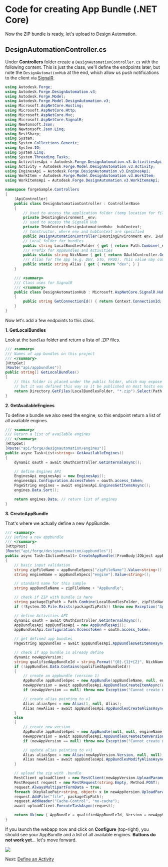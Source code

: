 # Code for creating App Bundle (.NET Core)

Now the ZIP bundle is ready, let's upload to Design Automation.

## DesignAutomationController.cs

Under **Controllers** folder create a `DesignAutomationController.cs` with the following content. This is just the class, we'll define the endpoints later, but note the `DesignAutomationHub` at the end, which allow us push notifications to the client via [SignalR](https://docs.microsoft.com/en-us/aspnet/core/signalr/introduction?view=aspnetcore-2.2).

```csharp
using Autodesk.Forge;
using Autodesk.Forge.DesignAutomation.v3;
using Autodesk.Forge.Model;
using Autodesk.Forge.Model.DesignAutomation.v3;
using Microsoft.AspNetCore.Hosting;
using Microsoft.AspNetCore.Http;
using Microsoft.AspNetCore.Mvc;
using Microsoft.AspNetCore.SignalR;
using Newtonsoft.Json;
using Newtonsoft.Json.Linq;
using RestSharp;
using System;
using System.Collections.Generic;
using System.IO;
using System.Linq;
using System.Threading.Tasks;
using ActivitiesApi = Autodesk.Forge.DesignAutomation.v3.ActivitiesApi;
using Activity = Autodesk.Forge.Model.DesignAutomation.v3.Activity;
using EnginesApi = Autodesk.Forge.DesignAutomation.v3.EnginesApi;
using WorkItem = Autodesk.Forge.Model.DesignAutomation.v3.WorkItem;
using WorkItemsApi = Autodesk.Forge.DesignAutomation.v3.WorkItemsApi;

namespace forgeSample.Controllers
{
    [ApiController]
    public class DesignAutomationController : ControllerBase
    {
        // Used to access the application folder (temp location for files & bundles)
        private IHostingEnvironment _env;
        // used to access the SignalR Hub
        private IHubContext<DesignAutomationHub> _hubContext;
        // Constructor, where env and hubContext are specified
        public DesignAutomationController(IHostingEnvironment env, IHubContext<DesignAutomationHub> hubContext) { _env = env; _hubContext = hubContext; }
        // Local folder for bundles
        public string LocalBundlesFolder { get { return Path.Combine(_env.WebRootPath, "bundles"); } }
        /// Prefix for AppBundles and Activities
        public static string NickName { get { return OAuthController.GetAppSetting("FORGE_CLIENT_ID"); } }
        /// Alias for the app (e.g. DEV, STG, PROD). This value may come from an environment variable
        public static string Alias { get { return "dev"; } }
    }

    /// <summary>
    /// Class uses for SignalR
    /// </summary>
    public class DesignAutomationHub : Microsoft.AspNetCore.SignalR.Hub
    {
        public string GetConnectionId() { return Context.ConnectionId; }
    }
}
```

Now let's add a few endpoints to this class.

**1. GetLocalBundles**

Look at the `bundles` folder and return a lista of .ZIP files.

```csharp
/// <summary>
/// Names of app bundles on this project
/// </summary>
[HttpGet]
[Route("api/appbundles")]
public string[] GetLocalBundles()
{
    // this folder is placed under the public folder, which may expose the bundles
    // but it was defined this way so it be published on most hosts easily
    return Directory.GetFiles(LocalBundlesFolder, "*.zip").Select(Path.GetFileNameWithoutExtension).ToArray();
}
```

**2. GetAvailableEngines**

To define a bundle we also need the engine, so this endpoint return a list of all available engines.

```csharp
/// <summary>
/// Return a list of available engines
/// </summary>
[HttpGet]
[Route("api/forge/designautomation/engines")]
public async Task<List<string>> GetAvailableEngines()
{
    dynamic oauth = await OAuthController.GetInternalAsync();

    // define Engines API
    EnginesApi enginesApi = new EnginesApi();
    enginesApi.Configuration.AccessToken = oauth.access_token;
    PageString engines = await enginesApi.EnginesGetItemsAsync();
    engines.Data.Sort();

    return engines.Data; // return list of engines
}
```

**3. CreateAppBundle**

That's where we actually define a new AppBundle:

```csharp
/// <summary>
/// Define a new appbundle
/// </summary>
[HttpPost]
[Route("api/forge/designautomation/appbundles")]
public async Task<IActionResult> CreateAppBundle([FromBody]JObject appBundleSpecs)
{
    // basic input validation
    string zipFileName = appBundleSpecs["zipFileName"].Value<string>();
    string engineName = appBundleSpecs["engine"].Value<string>();

    // standard name for this sample
    string appBundleName = zipFileName + "AppBundle";

    // check if ZIP with bundle is here
    string packageZipPath = Path.Combine(LocalBundlesFolder, zipFileName + ".zip");
    if (!System.IO.File.Exists(packageZipPath)) throw new Exception("Appbundle not found at " + packageZipPath);

    // define Activities API
    dynamic oauth = await OAuthController.GetInternalAsync();
    AppBundlesApi appBundlesApi = new AppBundlesApi();
    appBundlesApi.Configuration.AccessToken = oauth.access_token;

    // get defined app bundles
    PageString appBundles = await appBundlesApi.AppBundlesGetItemsAsync();

    // check if app bundle is already define
    dynamic newAppVersion;
    string qualifiedAppBundleId = string.Format("{0}.{1}+{2}", NickName, appBundleName, Alias);
    if (!appBundles.Data.Contains(qualifiedAppBundleId))
    {
        // create an appbundle (version 1)
        AppBundle appBundleSpec = new AppBundle(appBundleName, null, engineName, null, null, string.Format("Description for {0}", appBundleName), null, appBundleName);
        newAppVersion = await appBundlesApi.AppBundlesCreateItemAsync(appBundleSpec);
        if (newAppVersion == null) throw new Exception("Cannot create new app");

        // create alias pointing to v1
        Alias aliasSpec = new Alias(1, null, Alias);
        Alias newAlias = await appBundlesApi.AppBundlesCreateAliasAsync(appBundleName, aliasSpec);
    }
    else
    {
        // create new version
        AppBundle appBundleSpec = new AppBundle(null, null, engineName, null, null, appBundleName, null, null);
        newAppVersion = await appBundlesApi.AppBundlesCreateItemVersionAsync(appBundleName, appBundleSpec);
        if (newAppVersion == null) throw new Exception("Cannot create new version");

        // update alias pointing to v+1
        Alias aliasSpec = new Alias(newAppVersion.Version, null, null);
        Alias newAlias = await appBundlesApi.AppBundlesModifyAliasAsync(appBundleName, Alias, aliasSpec);
    }

    // upload the zip with .bundle
    RestClient uploadClient = new RestClient(newAppVersion.UploadParameters.EndpointURL);
    RestRequest request = new RestRequest(string.Empty, Method.POST);
    request.AlwaysMultipartFormData = true;
    foreach (KeyValuePair<string, object> x in newAppVersion.UploadParameters.FormData) request.AddParameter(x.Key, x.Value);
    request.AddFile("file", packageZipPath);
    request.AddHeader("Cache-Control", "no-cache");
    await uploadClient.ExecuteTaskAsync(request);

    return Ok(new { AppBundle = qualifiedAppBundleId, Version = newAppVersion.Version });
}
```

If you launch the webapp now and click on **Configure** (top-right), you should see your AppBundle and a list of all available engines. **Buttons do not work yet**... let's move forward.

![](_media/designautomation/list_engines.png)

Next: [Define an Activity](designautomation/activity/)
